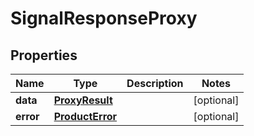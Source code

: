 

# SignalResponseProxy


## Properties

| Name | Type | Description | Notes |
|------------ | ------------- | ------------- | -------------|
|**data** | [**ProxyResult**](ProxyResult.md) |  |  [optional] |
|**error** | [**ProductError**](ProductError.md) |  |  [optional] |



